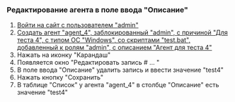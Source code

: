 ### Редактирование агента в поле ввода "Описание"

1. [Войти на сайт с пользователем "admin"](../../../../0.%20Шаги/1.%20Войти%20на%20сайт%20с%20пользователем%20username.md)
1. [Создать агент "agent_4", заблокированный "admin", с причиной "Для теста 4", с типом ОС "Windows", со скриптами "test.bat", добавленный к ролям "admin", с описанием "Агент для теста 4"](../../../../0.%20Шаги/4.%20Создать%20агент%20agent,%20заблокированный%20lock_user,%20с%20причиной%20lock_cause,%20с%20типом%20ОС%20os_type,%20со%20скриптами%20scripts,%20добавленный%20к%20ролям%20roles,%20с%20описанием%20description.md)
1. Нажать на иконку "Карандаш"
1. Появляется окно "Редактировать запись # ... "
1. В поле ввода "Описание" удалить запись и ввести значение "test4"
1. Нажать кнопку "Сохранить"
1. В таблице "Список" у агента "agent_4" в столбце "Описание" есть значение "test4"